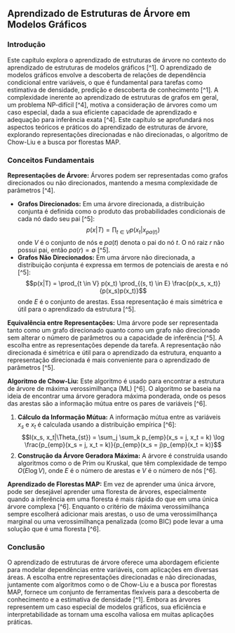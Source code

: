 ## Aprendizado de Estruturas de Árvore em Modelos Gráficos

### Introdução
Este capítulo explora o aprendizado de estruturas de árvore no contexto do aprendizado de estruturas de modelos gráficos [^1]. O aprendizado de modelos gráficos envolve a descoberta de relações de dependência condicional entre variáveis, o que é fundamental para tarefas como estimativa de densidade, predição e descoberta de conhecimento [^1]. A complexidade inerente ao aprendizado de estruturas de grafos em geral, um problema NP-difícil [^4], motiva a consideração de árvores como um caso especial, dada a sua eficiente capacidade de aprendizado e adequação para inferência exata [^4]. Este capítulo se aprofundará nos aspectos teóricos e práticos do aprendizado de estruturas de árvore, explorando representações direcionadas e não direcionadas, o algoritmo de Chow-Liu e a busca por florestas MAP.

### Conceitos Fundamentais

**Representações de Árvore:** Árvores podem ser representadas como grafos direcionados ou não direcionados, mantendo a mesma complexidade de parâmetros [^4].
- **Grafos Direcionados:** Em uma árvore direcionada, a distribuição conjunta é definida como o produto das probabilidades condicionais de cada nó dado seu pai [^5]:
$$p(x|T) = \prod_{t \in V} p(x_t | x_{pa(t)})$$
onde $V$ é o conjunto de nós e $pa(t)$ denota o pai do nó $t$. O nó raiz $r$ não possui pai, então $pa(r) = \emptyset$ [^5].
- **Grafos Não Direcionados:** Em uma árvore não direcionada, a distribuição conjunta é expressa em termos de potenciais de aresta e nó [^5]:
$$p(x|T) = \prod_{t \in V} p(x_t) \prod_{(s, t) \in E} \frac{p(x_s, x_t)}{p(x_s)p(x_t)}$$
onde $E$ é o conjunto de arestas. Essa representação é mais simétrica e útil para o aprendizado da estrutura [^5].

**Equivalência entre Representações:** Uma árvore pode ser representada tanto como um grafo direcionado quanto como um grafo não direcionado sem alterar o número de parâmetros ou a capacidade de inferência [^5]. A escolha entre as representações depende da tarefa. A representação não direcionada é simétrica e útil para o aprendizado da estrutura, enquanto a representação direcionada é mais conveniente para o aprendizado de parâmetros [^5].

**Algoritmo de Chow-Liu:** Este algoritmo é usado para encontrar a estrutura de árvore de máxima verossimilhança (ML) [^6]. O algoritmo se baseia na ideia de encontrar uma árvore geradora máxima ponderada, onde os pesos das arestas são a informação mútua entre os pares de variáveis [^6].
1. **Cálculo da Informação Mútua:** A informação mútua entre as variáveis $x_s$ e $x_t$ é calculada usando a distribuição empírica [^6]:
$$I(x_s, x_t|\Theta_{st}) = \sum_j \sum_k p_{emp}(x_s = j, x_t = k) \log \frac{p_{emp}(x_s = j, x_t = k)}{p_{emp}(x_s = j)p_{emp}(x_t = k)}$$
2. **Construção da Árvore Geradora Máxima:** A árvore é construída usando algoritmos como o de Prim ou Kruskal, que têm complexidade de tempo $O(E \log V)$, onde $E$ é o número de arestas e $V$ é o número de nós [^6].

**Aprendizado de Florestas MAP:** Em vez de aprender uma única árvore, pode ser desejável aprender uma floresta de árvores, especialmente quando a inferência em uma floresta é mais rápida do que em uma única árvore complexa [^6]. Enquanto o critério de máxima verossimilhança sempre escolherá adicionar mais arestas, o uso de uma verossimilhança marginal ou uma verossimilhança penalizada (como BIC) pode levar a uma solução que é uma floresta [^6].

### Conclusão
O aprendizado de estruturas de árvore oferece uma abordagem eficiente para modelar dependências entre variáveis, com aplicações em diversas áreas. A escolha entre representações direcionadas e não direcionadas, juntamente com algoritmos como o de Chow-Liu e a busca por florestas MAP, fornece um conjunto de ferramentas flexíveis para a descoberta de conhecimento e a estimativa de densidade [^1]. Embora as árvores representem um caso especial de modelos gráficos, sua eficiência e interpretabilidade as tornam uma escolha valiosa em muitas aplicações práticas. <!-- END -->